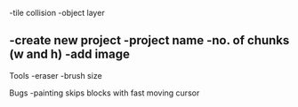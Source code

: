 -tile collision
-object layer


-create new project
  -project name
  -no. of chunks (w and h)
  -add image
  -


Tools
-eraser
-brush size



Bugs
-painting skips blocks with fast moving cursor
